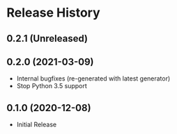 # Release History

## 0.2.1 (Unreleased)


## 0.2.0 (2021-03-09)

* Internal bugfixes (re-generated with latest generator)
* Stop Python 3.5 support

## 0.1.0 (2020-12-08)

* Initial Release
